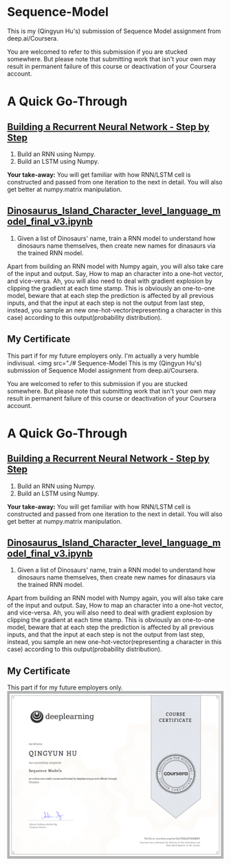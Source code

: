 # Sequence-Model
This is my (Qingyun Hu's) submission of Sequence Model assignment from deep.ai/Coursera.

You are welcomed to refer to this submission if you are stucked somewhere. But please note that submitting work that isn't your own may result in permanent failure of this course or deactivation of your Coursera account.


# A Quick Go-Through

## [Building a Recurrent Neural Network - Step by Step](./1_Building_a_Recurrent_Neural_Network_Step_by_Step/Building_a_Recurrent_Neural_Network_Step_by_Step_v3.ipynb)
1. Build an RNN using Numpy. 
2. Build an LSTM using Numpy. 

**Your take-away:**
You will get familiar with how RNN/LSTM cell is constructed and passed from one iteration to the next in detail. You will also get better at numpy.matrix manipulation.

## [Dinosaurus_Island_Character_level_language_model_final_v3.ipynb](./2_Dinosaur_Island--Character-level_language_model/Dinosaurus_Island_Character_level_language_model_final_v3.ipynb)
1. Given a list of Dinosaurs' name, train a RNN model to understand how dinosaurs name themselves, then create new names for dinasaurs via the trained RNN model. 

Apart from building an RNN model with Numpy again, you will also take care of the input and output. Say, How to map an character into a one-hot vector, and vice-versa. Ah, you will also need to deal with gradient explosion by clipping the gradient at each time stamp. This is obviously an one-to-one model, beware that at each step the prediction is affected by all previous inputs, and that the input at each step is not the output from last step, instead, you sample an new one-hot-vector(representing a character in this case) according to this output(probability distribution).

## []()

## My Certificate
This part if for my future employers only. I'm actually a very humble indivisual.
<img src="./# Sequence-Model
This is my (Qingyun Hu's) submission of Sequence Model assignment from deep.ai/Coursera.

You are welcomed to refer to this submission if you are stucked somewhere. But please note that submitting work that isn't your own may result in permanent failure of this course or deactivation of your Coursera account.


# A Quick Go-Through

## [Building a Recurrent Neural Network - Step by Step](./1_Building_a_Recurrent_Neural_Network_Step_by_Step/Building_a_Recurrent_Neural_Network_Step_by_Step_v3.ipynb)
1. Build an RNN using Numpy. 
2. Build an LSTM using Numpy. 

**Your take-away:**
You will get familiar with how RNN/LSTM cell is constructed and passed from one iteration to the next in detail. You will also get better at numpy.matrix manipulation.

## [Dinosaurus_Island_Character_level_language_model_final_v3.ipynb](./2_Dinosaur_Island--Character-level_language_model/Dinosaurus_Island_Character_level_language_model_final_v3.ipynb)
1. Given a list of Dinosaurs' name, train a RNN model to understand how dinosaurs name themselves, then create new names for dinasaurs via the trained RNN model. 

Apart from building an RNN model with Numpy again, you will also take care of the input and output. Say, How to map an character into a one-hot vector, and vice-versa. Ah, you will also need to deal with gradient explosion by clipping the gradient at each time stamp. This is obviously an one-to-one model, beware that at each step the prediction is affected by all previous inputs, and that the input at each step is not the output from last step, instead, you sample an new one-hot-vector(representing a character in this case) according to this output(probability distribution).

## []()

## My Certificate
This part if for my future employers only.
<img src="./Coursera_UXR5EUE6RBMY.png">
